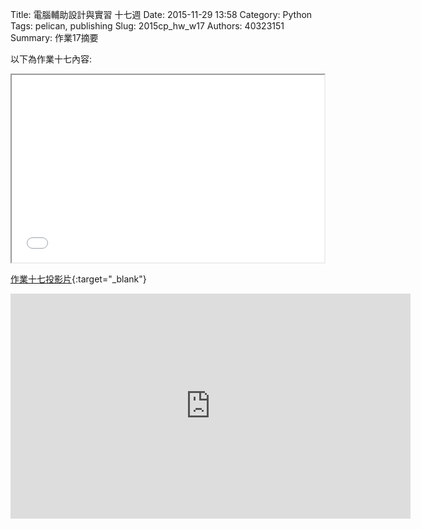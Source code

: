 Title: 電腦輔助設計與實習 十七週
Date: 2015-11-29 13:58
Category: Python
Tags: pelican, publishing
Slug: 2015cp_hw_w17
Authors: 40323151
Summary: 作業17摘要

以下為作業十七內容:

<iframe src="40323151_w17.html" width="500" height="300"></iframe>

[作業十七投影片](40323151_w17.html){:target="_blank"}

<iframe width="640" height="360" src="https://www.youtube.com/embed/6Iyauk6rctE" frameborder="0" allowfullscreen></iframe>

